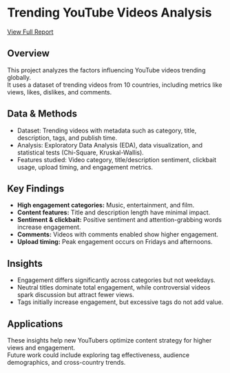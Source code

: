 # Trending YouTube Videos Analysis
[View Full Report](https://drive.google.com/file/d/1B2rUIn5iJ1CUvf1bYmav0W16_sCJGEQf/view?usp=sharing)

## Overview
This project analyzes the factors influencing YouTube videos trending globally.  
It uses a dataset of trending videos from 10 countries, including metrics like views, likes, dislikes, and comments.

## Data & Methods
- Dataset: Trending videos with metadata such as category, title, description, tags, and publish time.  
- Analysis: Exploratory Data Analysis (EDA), data visualization, and statistical tests (Chi-Square, Kruskal-Wallis).  
- Features studied: Video category, title/description sentiment, clickbait usage, upload timing, and engagement metrics.

## Key Findings
- **High engagement categories:** Music, entertainment, and film.  
- **Content features:** Title and description length have minimal impact.  
- **Sentiment & clickbait:** Positive sentiment and attention-grabbing words increase engagement.  
- **Comments:** Videos with comments enabled show higher engagement.  
- **Upload timing:** Peak engagement occurs on Fridays and afternoons.

## Insights
- Engagement differs significantly across categories but not weekdays.  
- Neutral titles dominate total engagement, while controversial videos spark discussion but attract fewer views.  
- Tags initially increase engagement, but excessive tags do not add value.

## Applications
These insights help new YouTubers optimize content strategy for higher views and engagement.  
Future work could include exploring tag effectiveness, audience demographics, and cross-country trends.
